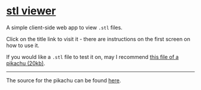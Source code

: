 [stl viewer](https://joeiddon.github.io/stl_viewer)
=========

A simple client-side web app to view `.stl` files.

Click on the title link to visit it - there are instructions on the first screen on how to use it.

If you would like a `.stl` file to test it on, may I recommend [this file of a pikachu (20kb)](https://github.com/joeiddon/stl_viewer/raw/master/pikachu_test.stl).

---

The source for the pikachu can be found [here](https://www.thingiverse.com/thing:376601).
